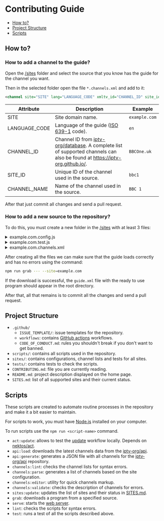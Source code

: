 # Contributing Guide

- [How to?](#how-to)
- [Project Structure](#project-structure)
- [Scripts](#scripts)

## How to?

### How to add a channel to the guide?

Open the [/sites](/sites) folder and select the source that you know has the guide for the channel you want.

Then in the selected folder open the file `*.channels.xml` and add to it:

```xml
<channel site="SITE" lang="LANGUAGE_CODE" xmltv_id="CHANNEL_ID" site_id="SITE_ID">CHANNEL_NAME</channel>
```

| Attribute     | Description                                                                                                                                                        | Example       |
| ------------- | ------------------------------------------------------------------------------------------------------------------------------------------------------------------ | ------------- |
| SITE          | Site domain name.                                                                                                                                                  | `example.com` |
| LANGUAGE_CODE | Language of the guide ([ISO 639-1](https://en.wikipedia.org/wiki/List_of_ISO_639-1_codes) code).                                                                   | `en`          |
| CHANNEL_ID    | Channel ID from [iptv-org/database](https://github.com/iptv-org/database). A complete list of supported channels can also be found at https://iptv-org.github.io/. | `BBCOne.uk`   |
| SITE_ID       | Unique ID of the channel used in the source.                                                                                                                       | `bbc1`        |
| CHANNEL_NAME  | Name of the channel used in the source.                                                                                                                            | `BBC 1`       |

After that just commit all changes and send a pull request.

### How to add a new source to the repository?

To do this, you must create a new folder in the [/sites](/sites) with at least 3 files:

<details>
<summary>example.com.config.js</summary>
<br>

This file describes what kind of request we need to send to get the guide for a particular channel on a certain date. It also describes how to parse the response.

```js
module.exports = {
  site: 'example.com',
  url: function ({ channel, date }) {
    return `https://example.com/api/${channel.site_id}/${date.format('YYYY-MM-DD')}`
  },
  parser: function ({ content }) {
    return JSON.parse(content)
  }
}
```

More detailed instructions for this file can be found here: https://github.com/freearhey/epg-grabber#site-config

</details>

<details>
<summary>example.com.test.js</summary>
<br>

With this file we can test the previously created config and make sure it works as you expect.

```js
const { url, parser } = require('./example.com.config.js')
const dayjs = require('dayjs')
const utc = require('dayjs/plugin/utc')
dayjs.extend(utc)

const date = dayjs.utc('2022-11-18', 'YYYY-MM-DD').startOf('d')
const channel = { site_id: 'bbc1', xmltv_id: 'BBCOne.uk', lang: 'en' }

it('can generate valid url', () => {
  expect(url({ channel, date })).toBe('https://example.com/api/bbc1/2022-11-18')
})

it('can parse response', () => {
  const content = `[{"start":"2022-11-18T01:30:00.000Z","stop":"2022-11-18T02:00:00.000Z","title":"Program 1"}]`
  const results = parser({ content })

  expect(results).toMatchObject([
    {
      start: '2022-11-18T01:30:00.000Z',
      stop: '2022-11-18T02:00:00.000Z',
      title: 'Program 1'
    }
  ])
})

it('can handle empty guide', () => {
  const results = parser({ content: '' })

  expect(results).toMatchObject([])
})
```

To run the tests you can use the following command:

```sh
npm test --- example.com
```

Detailed documentation for the tests can be found here: https://jestjs.io/docs/using-matchers

</details>

<details>
<summary>example.com.channels.xml</summary>
<br>

This file contains a list of channels available at the source.

```xml
<?xml version="1.0" encoding="UTF-8" ?>
<channels>
 <channel site="example.com" lang="en" xmltv_id="BBCOne.uk" site_id="bbc1">BBC 1</channel>
</channels>
```

</details>

After creating all the files we can make sure that the guide loads correctly and has no errors using the command:

```sh
npm run grab --- --site=example.com
```

If the download is successful, the `guide.xml` file with the ready to use program should appear in the root directory.

After that, all that remains is to commit all the changes and send a pull request.

## Project Structure

- `.github/`
  - `ISSUE_TEMPLATE/`: issue templates for the repository.
  - `workflows`: contains [GitHub actions](https://docs.github.com/en/actions/quickstart) workflows.
  - `CODE_OF_CONDUCT.md`: rules you shouldn't break if you don't want to get banned.
- `scripts/`: contains all scripts used in the repository.
- `sites/`: contains configurations, channel lists and tests for all sites.
- `tests/`: contains tests to check the scripts.
- `CONTRIBUTING.md`: file you are currently reading.
- `README.md`: project description displayed on the home page.
- `SITES.md`: list of all supported sites and their current status.

## Scripts

These scripts are created to automate routine processes in the repository and make it a bit easier to maintain.

For scripts to work, you must have [Node.js](https://nodejs.org/en) installed on your computer.

To run scripts use the `npm run <script-name>` command.

- `act:update`: allows to test the [update](https://github.com/iptv-org/iptv/blob/master/.github/workflows/update.yml) workflow locally. Depends on [nektos/act](https://github.com/nektos/act).
- `api:load`: downloads the latest channels data from the [iptv-org/api](https://github.com/iptv-org/api).
- `api:generate`: generates a JSON file with all channels for the [iptv-org/api](https://github.com/iptv-org/api) repository.
- `channels:lint`: сhecks the channel lists for syntax errors.
- `channels:parse`: generates a list of channels based on the site configuration.
- `channels:editor`: utility for quick channels markup.
- `channels:validate`: checks the description of channels for errors.
- `sites:update`: updates the list of sites and their status in [SITES.md](SITES.md).
- `grab`: downloads a program from a specified source.
- `serve`: starts the [web server](https://github.com/vercel/serve).
- `lint`: сhecks the scripts for syntax errors.
- `test`: runs a test of all the scripts described above.
